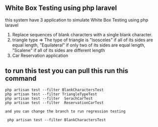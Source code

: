  
## White Box Testing using php laravel 

this system have 3 application to simulate White Box Testing using php laravel

1.	Replace sequences of blank characters with a single blank character. 
2.	triangle type => The type of triangle is "Isosceles" if all of its sides are equal length, "Equilateral" if only two of its sides are equal length, "Scalene" if all of its sides are different length
3.	Car Reservation application 

## to run this test you can pull this run this command 

    php artisan test --filter BlankCharactersTest
    php artisan test --filter TriangleTypeTest   
    php artisan test --filter  SerachCarTest   
    php artisan test --filter  ReservationCarTest
    
    and you can change the branch to run regression testing
    
     php artisan test --filter BlankCharactersTest
